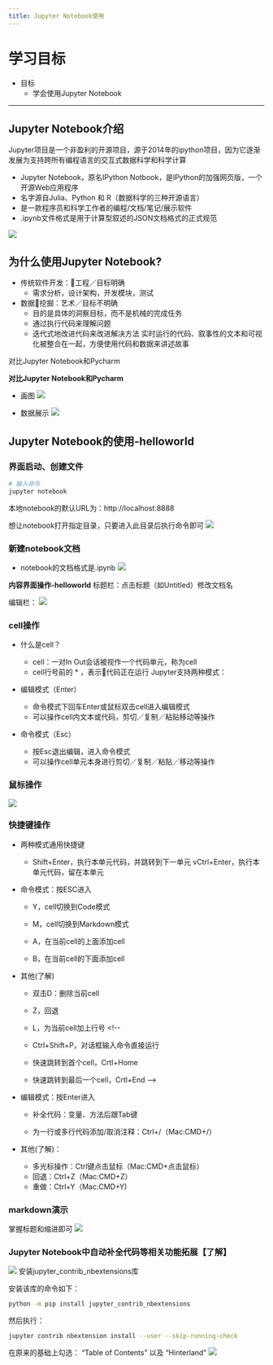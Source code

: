 ```yaml
---
title: Jupyter Notebook使用
---
```

# 学习目标
* 目标
    * 学会使用Jupyter Notebook


***
    
## Jupyter Notebook介绍
Jupyter项目是一个非盈利的开源项目，源于2014年的ipython项目，因为它逐渐发展为支持跨所有编程语言的交互式数据科学和科学计算

* Jupyter Notebook，原名IPython Notbook，是IPython的加强网页版，一个开源Web应用程序
* 名字源自Julia、Python 和 R（数据科学的三种开源语言）
* 是一款程序员和科学工作者的编程/文档/笔记/展示软件
* .ipynb文件格式是用于计算型叙述的JSON文档格式的正式规范

![](/img/articial/jupyternotebook.png)

## 为什么使用Jupyter Notebook?

* 传统软件开发：工程／目标明确
    * 需求分析，设计架构，开发模块，测试
* 数据挖掘：艺术／目标不明确
    * 目的是具体的洞察目标，而不是机械的完成任务
    * 通过执行代码来理解问题
    * 迭代式地改进代码来改进解决方法
实时运行的代码、叙事性的文本和可视化被整合在一起，方便使用代码和数据来讲述故事

对比Jupyter Notebook和Pycharm


**对比Jupyter Notebook和Pycharm**

* 画图
![](/img/articial/展示1.png)

* 数据展示
![](/img/articial/展示2.png)

## Jupyter Notebook的使用-helloworld

### **界面启动、创建文件**
```sh  
# 输入命令
jupyter notebook

```
本地notebook的默认URL为：http://localhost:8888

想让notebook打开指定目录，只要进入此目录后执行命令即可
![](/img/articial/notebook1.png)

### **新建notebook文档**
* notebook的文档格式是.ipynb
![](/img/articial/createnotebook.png)

**内容界面操作-helloworld**
标题栏：点击标题（如Untitled）修改文档名

编辑栏：
![](/img/articial/jupyter_helloworld.png)

### **cell操作**
* 什么是cell？
    * cell：一对In Out会话被视作一个代码单元，称为cell
    * cell行号前的 * ，表示代码正在运行
Jupyter支持两种模式：

* 编辑模式（Enter）
    * 命令模式下回车Enter或鼠标双击cell进入编辑模式
    * 可以操作cell内文本或代码，剪切／复制／粘贴移动等操作
* 命令模式（Esc）
    * 按Esc退出编辑，进入命令模式
    * 可以操作cell单元本身进行剪切／复制／粘贴／移动等操作

### 鼠标操作
![](/img/articial/工具栏cell.png)

### 快捷键操作
* 两种模式通用快捷键
    * Shift+Enter，执行本单元代码，并跳转到下一单元
    vCtrl+Enter，执行本单元代码，留在本单元
* 命令模式：按ESC进入

    * Y，cell切换到Code模式

    * M，cell切换到Markdown模式

    * A，在当前cell的上面添加cell

    * B，在当前cell的下面添加cell

* 其他(了解)

    * 双击D：删除当前cell

    * Z，回退

    * L，为当前cell加上行号 <!--

    * Ctrl+Shift+P，对话框输入命令直接运行

    * 快速跳转到首个cell，Crtl+Home

    * 快速跳转到最后一个cell，Crtl+End -->

* 编辑模式：按Enter进入

    * 补全代码：变量、方法后跟Tab键

    * 为一行或多行代码添加/取消注释：Ctrl+/（Mac:CMD+/）

* 其他(了解)：

    * 多光标操作：Ctrl键点击鼠标（Mac:CMD+点击鼠标）
    * 回退：Ctrl+Z（Mac:CMD+Z）
    * 重做：Ctrl+Y（Mac:CMD+Y)

### markdown演示

掌握标题和缩进即可
![](/img/articial/markdown演示1.png)


### Jupyter Notebook中自动补全代码等相关功能拓展【了解】
![](/img/articial/nbextnsions1.png)
安装jupyter_contrib_nbextensions库

安装该库的命令如下：

```sh  
python -m pip install jupyter_contrib_nbextensions
```
然后执行：

```sh 
jupyter contrib nbextension install --user --skip-running-check
```
在原来的基础上勾选： “Table of Contents” 以及 “Hinterland”
![](/img/articial/nbextensions2.png)
